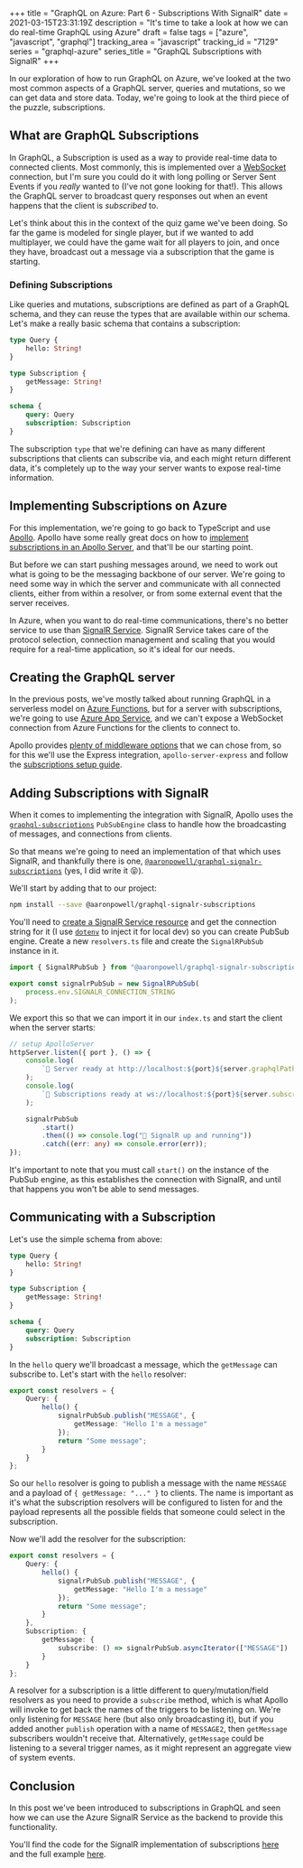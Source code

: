 +++
title = "GraphQL on Azure: Part 6 - Subscriptions With SignalR"
date = 2021-03-15T23:31:19Z
description = "It's time to take a look at how we can do real-time GraphQL using Azure"
draft = false
tags = ["azure", "javascript", "graphql"]
tracking_area = "javascript"
tracking_id = "7129"
series = "graphql-azure"
series_title = "GraphQL Subscriptions with SignalR"
+++

In our exploration of how to run GraphQL on Azure, we've looked at the two most common aspects of a GraphQL server, queries and mutations, so we can get data and store data. Today, we're going to look at the third piece of the puzzle, subscriptions.

## What are GraphQL Subscriptions

In GraphQL, a Subscription is used as a way to provide real-time data to connected clients. Most commonly, this is implemented over a [WebSocket](https://developer.mozilla.org/en-US/docs/Web/API/WebSockets_API) connection, but I'm sure you could do it with long polling or Server Sent Events if you _really_ wanted to (I've not gone looking for that!). This allows the GraphQL server to broadcast query responses out when an event happens that the client is _subscribed_ to.

Let's think about this in the context of the quiz game we've been doing. So far the game is modeled for single player, but if we wanted to add multiplayer, we could have the game wait for all players to join, and once they have, broadcast out a message via a subscription that the game is starting.

### Defining Subscriptions

Like queries and mutations, subscriptions are defined as part of a GraphQL schema, and they can reuse the types that are available within our schema. Let's make a really basic schema that contains a subscription:

```graphql
type Query {
    hello: String!
}

type Subscription {
    getMessage: String!
}

schema {
    query: Query
    subscription: Subscription
}
```

The subscription `type` that we're defining can have as many different subscriptions that clients can subscribe via, and each might return different data, it's completely up to the way your server wants to expose real-time information.

## Implementing Subscriptions on Azure

For this implementation, we're going to go back to TypeScript and use [Apollo](https://www.apollographql.com/). Apollo have some really great docs on how to [implement subscriptions in an Apollo Server](https://www.apollographql.com/docs/apollo-server/data/subscriptions/), and that'll be our starting point.

But before we can start pushing messages around, we need to work out what is going to be the messaging backbone of our server. We're going to need some way in which the server and communicate with all connected clients, either from within a resolver, or from some external event that the server receives.

In Azure, when you want to do real-time communications, there's no better service to use than [SignalR Service](https://docs.microsoft.com/azure/azure-signalr/signalr-overview?{{<cda>}}). SignalR Service takes care of the protocol selection, connection management and scaling that you would require for a real-time application, so it's ideal for our needs.

## Creating the GraphQL server

In the previous posts, we've mostly talked about running GraphQL in a serverless model on [Azure Functions](https://docs.microsoft.com/azure/functions/?{{<cda>}}), but for a server with subscriptions, we're going to use [Azure App Service](https://docs.microsoft.com/azure/app-service/?{{<cda>}}), and we can't expose a WebSocket connection from Azure Functions for the clients to connect to.

Apollo provides [plenty of middleware options](https://www.apollographql.com/docs/apollo-server/integrations/middleware/) that we can chose from, so for this we'll use the Express integration, `apollo-server-express` and follow the [subscriptions setup guide](https://www.apollographql.com/docs/apollo-server/data/subscriptions/#using-with-middleware-integrations).

## Adding Subscriptions with SignalR

When it comes to implementing the integration with SignalR, Apollo uses the [`graphql-subscriptions`](https://www.npmjs.com/package/graphql-subscriptions) `PubSubEngine` class to handle how the broadcasting of messages, and connections from clients.

So that means we're going to need an implementation of that which uses SignalR, and thankfully there is one, [`@aaronpowell/graphql-signalr-subscriptions`](https://www.npmjs.com/package/@aaronpowell/graphql-signalr-subscriptions) (yes, I did write it 😝).

We'll start by adding that to our project:

```bash
npm install --save @aaronpowell/graphql-signalr-subscriptions
```

You'll need to [create a SignalR Service resource](https://docs.microsoft.com/azure/azure-signalr/signalr-quickstart-azure-signalr-service-arm-template?tabs=azure-portal&{{<cda>}}) and get the connection string for it (I use [`dotenv`](https://npm.im/dotenv) to inject it for local dev) so you can create PubSub engine. Create a new `resolvers.ts` file and create the `SignalRPubSub` instance in it.

```js
import { SignalRPubSub } from "@aaronpowell/graphql-signalr-subscriptions";

export const signalrPubSub = new SignalRPubSub(
    process.env.SIGNALR_CONNECTION_STRING
);
```

We export this so that we can import it in our `index.ts` and start the client when the server starts:

```ts
// setup ApolloServer
httpServer.listen({ port }, () => {
    console.log(
        `🚀 Server ready at http://localhost:${port}${server.graphqlPath}`
    );
    console.log(
        `🚀 Subscriptions ready at ws://localhost:${port}${server.subscriptionsPath}`
    );

    signalrPubSub
        .start()
        .then(() => console.log("🚀 SignalR up and running"))
        .catch((err: any) => console.error(err));
});
```

It's important to note that you must call `start()` on the instance of the PubSub engine, as this establishes the connection with SignalR, and until that happens you won't be able to send messages.

## Communicating with a Subscription

Let's use the simple schema from above:

```graphql
type Query {
    hello: String!
}

type Subscription {
    getMessage: String!
}

schema {
    query: Query
    subscription: Subscription
}
```

In the `hello` query we'll broadcast a message, which the `getMessage` can subscribe to. Let's start with the `hello` resolver:

```ts
export const resolvers = {
    Query: {
        hello() {
            signalrPubSub.publish("MESSAGE", {
                getMessage: "Hello I'm a message"
            });
            return "Some message";
        }
    }
};
```

So our `hello` resolver is going to publish a message with the name `MESSAGE` and a payload of `{ getMessage: "..." }` to clients. The name is important as it's what the subscription resolvers will be configured to listen for and the payload represents all the possible fields that someone could select in the subscription.

Now we'll add the resolver for the subscription:

```ts
export const resolvers = {
    Query: {
        hello() {
            signalrPubSub.publish("MESSAGE", {
                getMessage: "Hello I'm a message"
            });
            return "Some message";
        }
    },
    Subscription: {
        getMessage: {
            subscribe: () => signalrPubSub.asyncIterator(["MESSAGE"])
        }
    }
};
```

A resolver for a subscription is a little different to query/mutation/field resolvers as you need to provide a `subscribe` method, which is what Apollo will invoke to get back the names of the triggers to be listening on. We're only listening for `MESSAGE` here (but also only broadcasting it), but if you added another `publish` operation with a name of `MESSAGE2`, then `getMessage` subscribers wouldn't receive that. Alternatively, `getMessage` could be listening to a several trigger names, as it might represent an aggregate view of system events.

## Conclusion

In this post we've been introduced to subscriptions in GraphQL and seen how we can use the Azure SignalR Service as the backend to provide this functionality.

You'll find the code for the SignalR implementation of subscriptions [here](https://github.com/aaronpowell/graphql-azure-subscriptions/tree/main/packages/graphql-signalr-subscriptions) and the full example [here](https://github.com/aaronpowell/graphql-azure-subscriptions/tree/main/example/signalr).
